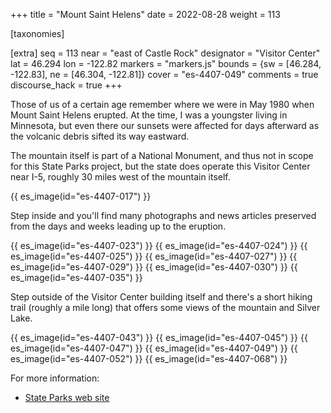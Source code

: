 +++
title = "Mount Saint Helens"
date = 2022-08-28
weight = 113

[taxonomies]

[extra]
seq = 113
near = "east of Castle Rock"
designator = "Visitor Center"
lat = 46.294
lon = -122.82
markers = "markers.js"
bounds = {sw = [46.284, -122.83], ne = [46.304, -122.81]}
cover = "es-4407-049"
comments = true
discourse_hack = true
+++

Those of us of a certain age remember where we were in May 1980 when Mount Saint Helens erupted. At the time, I was a youngster living in Minnesota, but even there our sunsets were affected for days afterward as the volcanic debris sifted its way eastward.

<!-- more -->

The mountain itself is part of a National Monument, and thus not in scope for this State Parks project, but the state does operate this Visitor Center near I-5, roughly 30 miles west of the mountain itself.

<!-- more -->

{{ es_image(id="es-4407-017") }}

Step inside and you'll find many photographs and news articles preserved from the days and weeks leading up to the eruption.

{{ es_image(id="es-4407-023") }}
{{ es_image(id="es-4407-024") }}
{{ es_image(id="es-4407-025") }}
{{ es_image(id="es-4407-027") }}
{{ es_image(id="es-4407-029") }}
{{ es_image(id="es-4407-030") }}
{{ es_image(id="es-4407-035") }}

Step outside of the Visitor Center building itself and there's a short hiking trail (roughly a mile long) that offers some views of the mountain and Silver Lake.

{{ es_image(id="es-4407-043") }}
{{ es_image(id="es-4407-045") }}
{{ es_image(id="es-4407-047") }}
{{ es_image(id="es-4407-049") }}
{{ es_image(id="es-4407-052") }}
{{ es_image(id="es-4407-068") }}

For more information:

* [State Parks web site](https://www.parks.wa.gov/245/Mount-St-Helens)

